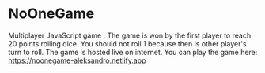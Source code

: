 # NoOneGame
Multiplayer JavaScript game . The game is won by the first player to reach 20 points rolling dice. You should not roll 1 because then is other player's turn to roll.
The game is hosted live on internet. You can play the game here: https://noonegame-aleksandro.netlify.app
